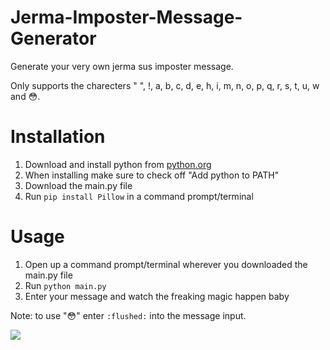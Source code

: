 # Jerma-Imposter-Message-Generator
Generate your very own jerma sus imposter message.

Only supports the charecters " ", !, a, b, c, d, e, h, i, m, n, o, p, q, r, s, t, u, w and 😳.

# Installation
1. Download and install python from [python.org](https://www.python.org/)
2. When installing make sure to check off "Add python to PATH"
3. Download the main.py file
4. Run ```pip install Pillow``` in a command prompt/terminal

# Usage
1. Open up a command prompt/terminal wherever you downloaded the main.py file
2. Run ```python main.py```
3. Enter your message and watch the freaking magic happen baby

Note: to use "😳" enter ```:flushed:``` into the message input.


![](https://i.imgur.com/txRMUHa.gif)
